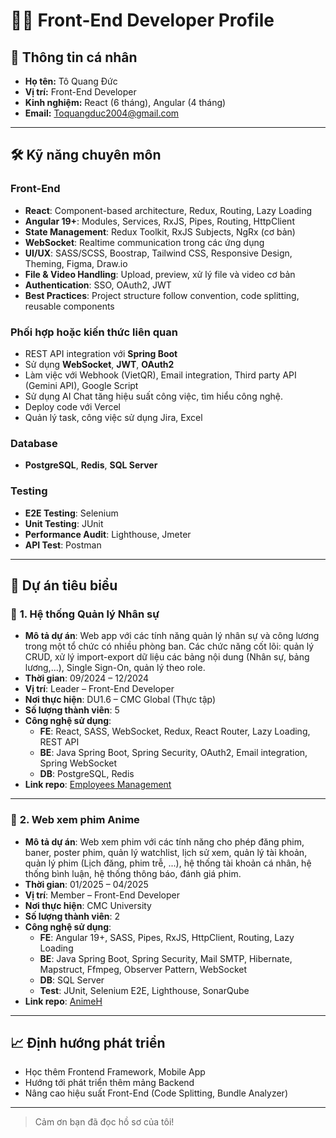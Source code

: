 # 🧑‍💻 Front-End Developer Profile

## 👤 Thông tin cá nhân

- **Họ tên:** Tô Quang Đức
- **Vị trí:** Front-End Developer
- **Kinh nghiệm:** React (6 tháng), Angular (4 tháng)
- **Email:** Toquangduc2004@gmail.com

---

## 🛠️ Kỹ năng chuyên môn

### Front-End
- **React**: Component-based architecture, Redux, Routing, Lazy Loading
- **Angular 19+**: Modules, Services, RxJS, Pipes, Routing, HttpClient
- **State Management**: Redux Toolkit, RxJS Subjects, NgRx (cơ bản)
- **WebSocket**: Realtime communication trong các ứng dụng
- **UI/UX**: SASS/SCSS, Boostrap, Tailwind CSS, Responsive Design, Theming, Figma, Draw.io
- **File & Video Handling**: Upload, preview, xử lý file và video cơ bản
- **Authentication**: SSO, OAuth2, JWT
- **Best Practices**: Project structure follow convention, code splitting, reusable components

### Phối hợp hoặc kiến thức liên quan
- REST API integration với **Spring Boot**
- Sử dụng **WebSocket**, **JWT**, **OAuth2**
- Làm việc với Webhook (VietQR), Email integration, Third party API (Gemini API), Google Script
- Sử dụng AI Chat tăng hiệu suất công việc, tìm hiểu công nghệ.
- Deploy code với Vercel
- Quản lý task, công việc sử dụng Jira, Excel

### Database
- **PostgreSQL**, **Redis**, **SQL Server**

### Testing
- **E2E Testing**: Selenium
- **Unit Testing**: JUnit
- **Performance Audit**: Lighthouse, Jmeter
- **API Test**: Postman

---

## 📁 Dự án tiêu biểu

### 🚀 **1. Hệ thống Quản lý Nhân sự**
- **Mô tả dự án**: Web app với các tính năng quản lý nhân sự và công lương trong một tổ chức có nhiều phòng ban. Các chức năng cốt lõi: quản lý CRUD, xử lý import-export dữ liệu các bảng nội dung (Nhân sự, bảng lương,...), Single Sign-On, quản lý theo role.
- **Thời gian**: 09/2024 – 12/2024
- **Vị trí**: Leader – Front-End Developer
- **Nơi thực hiện**: DU1.6 – CMC Global (Thực tập)
- **Số lượng thành viên**: 5
- **Công nghệ sử dụng**:
  - **FE**: React, SASS, WebSocket, Redux, React Router, Lazy Loading, REST API
  - **BE**: Java Spring Boot, Spring Security, OAuth2, Email integration, Spring WebSocket
  - **DB**: PostgreSQL, Redis
- **Link repo**: [Employees Management](https://github.com/Fxdonad/project_thuctap_cmc_global)

---

### 🎥 **2. Web xem phim Anime**
- **Mô tả dự án**: Web xem phim với các tính năng cho phép đăng phim, baner, poster phim, quản lý watchlist, lịch sử xem, quản lý tài khoản, quản lý phim (Lịch đăng, phim trễ, ...), hệ thống tài khoản cá nhân, hệ thống bình luận, hệ thống thông báo, đánh giá phim.
- **Thời gian**: 01/2025 – 04/2025
- **Vị trí**: Member – Front-End Developer
- **Nơi thực hiện**: CMC University
- **Số lượng thành viên**: 2
- **Công nghệ sử dụng**:
  - **FE**: Angular 19+, SASS, Pipes, RxJS, HttpClient, Routing, Lazy Loading
  - **BE**: Java Spring Boot, Spring Security, Mail SMTP, Hibernate, Mapstruct, Ffmpeg, Observer Pattern, WebSocket
  - **DB**: SQL Server
  - **Test**: JUnit, Selenium E2E, Lighthouse, SonarQube
- **Link repo**: [AnimeH](https://github.com/orgs/AnimeHWeb/repositories)

---

## 📈 Định hướng phát triển
- Học thêm Frontend Framework, Mobile App
- Hướng tới phát triển thêm mảng Backend
- Nâng cao hiệu suất Front-End (Code Splitting, Bundle Analyzer)

---

> Cảm ơn bạn đã đọc hồ sơ của tôi!

